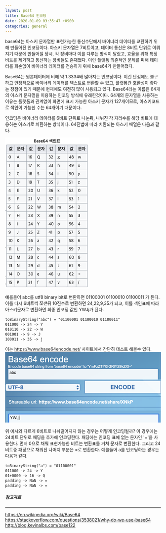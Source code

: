 ```yaml
---
layout: post
title: Base64 인코딩
date: 2020-01-09 03:35:47 +0900
categories: general
---
```

base64는 아스키 문자열만 표현가능한 통신수단에서 바이너리 데이터를 교환하기 위해 만들어진 인코딩이다. 아스키 문자열은 7비트이고, 데이터 통신은 8비트 단위로 이뤄지기 때문에 만들어질 당시, 각 장비마다 이를 다루는 방식이 달랐고, 효율을 위해 특정 비트를 제거하고 통신하는 장비들도 존재했다. 이런 플랫폼 의존적인 문제를 피해 데이터를 회손없이 바이너리 데이터를 전송하기 위해 base64가 만들어졌다.

Base64는 원본데이터에 비해 약 1.3334배 많아지는 인코딩이다. 이런 단점에도 불구하고 안정적으로 바이너리 데이터를 텍스트로 변환할 수 있고, 플랫폼간 호환성이 좋다는 장점이 있기 때문에 현재에도 여전히 많이 사용되고 있다. Base64라는 이름은 64개의 아스키 문자열을 이용하는 인코딩 방식에 유래한것이다. 64개의 문자열을 사용하는 이유는 플랫폼과 관계없이 화면에 표시 가능한 아스키 문자가 127개이므로, 아스키코드로 색인이 가능한 수는 64개이기 때문이다.

인코딩은 바이너리 데이터를 6비트 단위로 나눈뒤, 나눠진 각 자리수를 해당 비트에 대응하는 아스키로 치환하는 방식이다. 64진법에 따라 치환되는 아스키 배열은 다음과 같다.

![](/public/images/1-2020-01-09-base64.png)

예를들어
abc를 utf8 binary bit로 변환하면 01100001 01100010 01100011 가 된다. 이를 다시 6비트씩 쪼갠뒤 10진수로 변환하면 24,22,9,35가 되고, 이를 색인표에 따라 아스키문자로 변환하면 최종 인코딩 값인 YWJj가 된다. 
```
toBinaryString("abc") = "01100001 01100010 01100011"
011000 -> 24 -> Y
010110 -> 22 -> W
001001 -> 9 -> J
100011 -> 35 -> j
```

이는 <https://www.base64encode.net/> 사이트에서 간단히 테스트 해볼수 있다.
![](/public/images/2-2020-01-09-base64.png)

위 예시와 다르게 6비트로 나눠떨어지지 않는 경우는 어떻게 인코딩될까? 이 경우에는 24비트 단위로 패딩을 추가해 인코딩한다. 패딩에는 인코딩 표에 없는 문자인 '='을 사용한다. 먼저 0으로 채워 표현가능한 비트는 변환표를 거쳐 문자로 변환한다. 그리고 24비트중 패딩으로 채워진 나머지 부분은 =로 변환한다. 예를들어 a를 인코딩하는 경우는 다음과 같다.
```
toBinaryString("a") = "01100001"
011000 -> 24 -> Y
01+0000 -> 16 -> Q
padding -> NaN -> =
padding -> NaN -> =
```

##### 참고자료
---
<https://en.wikipedia.org/wiki/Base64><br>
<https://stackoverflow.com/questions/3538021/why-do-we-use-base64><br>
<http://blog.kevinalbs.com/base122><br>